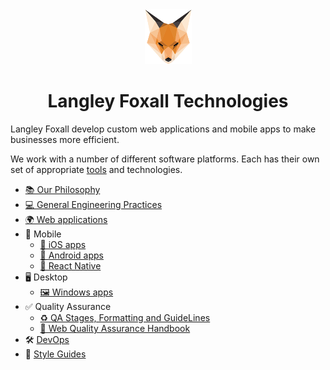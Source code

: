 <div align="center">
    <img src="assets/images/langley-foxall-logo.png" alt="Langley Foxall logo"> 
    <h1 align="center">Langley Foxall Technologies</h1>
</div>

Langley Foxall develop custom web applications and mobile apps to make businesses more efficient.

We work with a number of different software platforms. Each has their own set of appropriate [tools](tools.md) and technologies.
  
* [📚 Our Philosophy](general/our-software.md) 
* [💻 General Engineering Practices](general/programming-practices.md)
* [🌍 Web applications](platforms/web/web.md)
* 📱 Mobile
  * [🍎 iOS apps](platforms/mobile/ios/ios.md)
  * [🤖 Android apps](platforms/mobile/android.md)
  * [📲 React Native](platforms/mobile/react-native/introduction.md)
* 🖥 Desktop
  * [🖼 Windows apps](platforms/desktop/windows.md)
* ✅ Quality Assurance
  * [♻️ QA Stages, Formatting and GuideLines](qualityassurance/qastagesformattingguidelines.md)
  * [📗 Web Quality Assurance Handbook](qualityassurance/webqualityassurancehandbook.md)
* 🛠 [DevOps](devops/devops.md)
* 🔢 [Style Guides](styleguides/styleguides.md)
